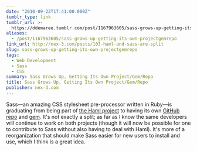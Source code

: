 ```yaml
---
date: "2010-09-22T17:41:00.000Z"
tumblr_type: link
tumblr_url: >-
  https://ddemaree.tumblr.com/post/1167963605/sass-grows-up-getting-its-own-projectgemrepo
aliases:
  - /post/1167963605/sass-grows-up-getting-its-own-projectgemrepo
link_url: http://nex-3.com/posts/103-haml-and-sass-are-split
slug: sass-grows-up-getting-its-own-projectgemrepo
tags:
  - Web Development
  - Sass
  - CSS
summary: Sass Grows Up, Getting Its Own Project/Gem/Repo
title: Sass Grows Up, Getting Its Own Project/Gem/Repo
publisher: nex-3.com
---
```


Sass—an amazing CSS stylesheet pre-processor written in Ruby—is graduating from being part of [the Haml project](http://github.com/nex3/haml) to having its own [GitHub repo](http://github.com/nex3/sass) and [gem](http://rubygems.org/gems/sass). It's not exactly a split; as far as I know the same developers will continue to work on both projects (though it will now be possible for one to contribute to Sass without also having to deal with Haml). It's more of a reorganization that should make Sass easier for new users to install and use, which I think is a great idea.
